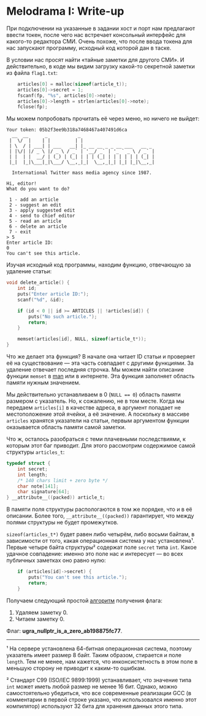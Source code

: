 # Melodrama I: Write-up

При подключении на указанные в задании хост и порт нам предлагают ввести токен, после чего нас встречает консольный интерфейс для какого-то редактора СМИ. Очень похоже, что после ввода токена для нас запускают программу, исходный код которой дан в таске.

В условии нас просят найти «тайные заметки для другого СМИ». И действительно, в коде мы видим загрузку какой-то секретной заметки из файла `flag1.txt`:

```c
    articles[0] = malloc(sizeof(article_t));
    articles[0]->secret = 1;
    fscanf(fp, "%s", articles[0]->note);
    articles[0]->length = strlen(articles[0]->note);
    fclose(fp);
```

Мы можем попробовать прочитать её через меню, но ничего не выйдет:

```
Your token: 05b2f3ee9b318a7468467a407491d6ca
  __  __      _           _                            
 |  \/  |    | |         | |                           
 | \  / | ___| | ___   __| |_ __ __ _ _ __ ___   __ _  
 | |\/| |/ _ \ |/ _ \ / _` | '__/ _` | '_ ` _ \ / _` | 
 | |  | |  __/ | (_) | (_| | | | (_| | | | | | | (_| | 
 |_|  |_|\___|_|\___/ \__,_|_|  \__,_|_| |_| |_|\__,_| 
                                                       
  International Twitter mass media agency since 1987.

Hi, editor!
What do you want to do?

 1 - add an article
 2 - suggest an edit
 3 - apply suggested edit
 4 - send to chief editor
 5 - read an article
 6 - delete an article
 7 - exit
> 5
Enter article ID:
0
You can't see this article.
```

Изучая исходный код программы, находим функцию, отвечающую за удаление статьи:

```c
void delete_article() {
    int id;
    puts("Enter article ID:");
    scanf("%d", &id);

    if (id < 0 || id >= ARTICLES || !articles[id]) {
        puts("No such article.");
        return;
    }

    memset(articles[id], NULL, sizeof(article_t*));
}
```

Что же делает эта функция? В начале она читает ID статьи и проверяет её на существование — эта часть совпадает с другими функциями. За удаление отвечает последняя строчка. Мы можем найти описание функции `memset` в [man](https://linux.die.net/man/3/memset) или в интернете. Эта функция заполняет область памяти нужным значением.

Мы действительно устанавливаем в 0 (`NULL == 0`) область памяти размером с указатель. Но, к сожалению, не в том месте. Когда мы передаем `articles[i]` в качестве адреса, в аргумент попадает не местоположение этой ячейки, а её значение. А поскольку в массиве `articles` хранятся указатели на статьи, первым аргументом функции оказывается область памяти самой заметки.

Что ж, осталось разобраться с теми плачевными последствиями, к которым этот баг приводит. Для этого рассмотрим содержимое самой структуры `articles_t`:

```c
typedef struct {
    int secret;
    int length;
    /* 140 chars limit + zero byte */
    char note[141];
    char signature[64];
} __attribute__((packed)) article_t;
```

В памяти поля структуры распологаются в том же порядке, что и в её описании. Более того, `__attribute__((packed))` гарантирует, что между полями структуры не будет промежутков.

`sizeof(articles_t*)` будет равен либо четырём, либо восьми байтам, в зависимости от того, какая операционная система у нас установлена¹. Первые четыре байта структуры² содержат поле `secret` типа `int`. Какое удачное совпадение: именно это поле нас и интересует — во всех публичных заметках оно равно нулю:

```c
    if (articles[id]->secret) {
        puts("You can't see this article.");
        return;
    }
```

Получаем следующий простой [алгоритм](exploit.py) получения флага:

1. Удаляем заметку 0.
2. Читаем заметку 0.

Флаг: **ugra_nullptr_is_a_zero_ab198875fc77**.

<hr/>

¹ На сервере установлена 64-битная операционная система, поэтому указатель имеет размер 8 байт. Таким образом, стирается и поле `length`. Тем не менее, нам кажется, что инконсистетность в этом поле в меньшую сторону не приводит к каким-то ошибкам.

² Стандарт C99 (ISO/IEC 9899:1999) устанавливает, что значение типа `int` может иметь любой размер не менее 16 бит. Однако, можно самостоятельно убедиться, что все современные реализации GCC (в комментарии в первой строке указано, что использовался именно этот компилятор) используют 32 бита для хранения данных этого типа.
